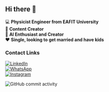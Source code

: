 ## Hi there 👋
:computer: **Physicist Engineer from EAFIT University**  
:pencil: **Content Creator**  
:robot: **AI Enthusiast and Creator**  
:heart: **Single, looking to get married and have kids**  

### Contact Links

[![LinkedIn](https://img.shields.io/website?url=https%3A%2F%2Fwww.linkedin.com%2Fin%2Fjuan-pablo-diaz-gonzalez-244384241%3Futm_source%3Dshare%26utm_campaign%3Dshare_via%26utm_content%3Dprofile%26utm_medium%3Dios_app)](https://www.linkedin.com/in/juan-pablo-diaz-gonzalez-244384241?utm_source=share&utm_campaign=share_via&utm_content=profile&utm_medium=ios_app)  
[![WhatsApp](https://img.shields.io/badge/WhatsApp-25D366?logo=whatsapp&logoColor=white)](http://wa.me/+573172597307)  
[![Instagram](https://img.shields.io/badge/Instagram-E4405F?logo=instagram&logoColor=white)](https://www.instagram.com/pablogonz4lez1?igsh=YzNiZnAzZ3NibHg5&utm_source=qr)  

![GitHub commit activity](https://img.shields.io/github/commit-activity/m/jpdgz2002/jpdgz2002)
